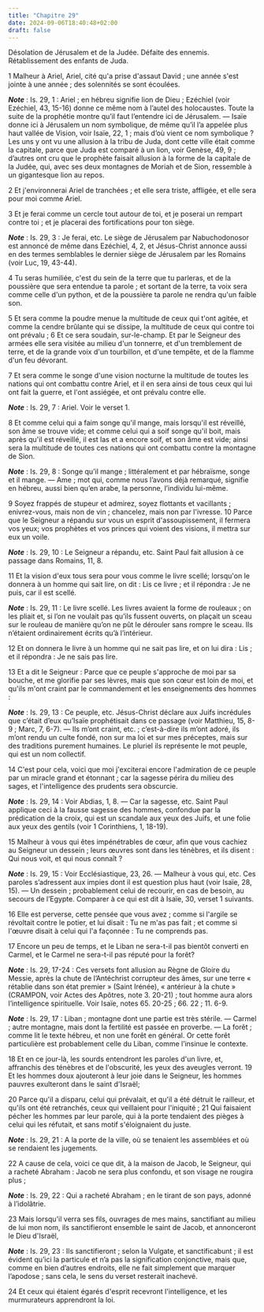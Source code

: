 ```yaml
---
title: "Chapitre 29"
date: 2024-09-06T18:40:48+02:00
draft: false
---
```



Désolation de Jérusalem et de la Judée.
Défaite des ennemis.
Rétablissement des enfants de Juda.


1 Malheur à Ariel, Ariel, cité qu'a prise d'assaut David ; une année s'est jointe à une année ; des solennités se sont écoulées.

***Note*** :  Is. 29, 1 : Ariel ; en hébreu signifie lion de Dieu ; Ezéchiel (voir Ezéchiel, 43, 15-16) donne ce même nom à l’autel des holocaustes. Toute la suite de la prophétie montre qu’il faut l’entendre ici de Jérusalem. ― Isaïe donne ici à Jérusalem un nom symbolique, de même qu’il l’a appelée plus haut vallée de Vision, voir Isaïe, 22, 1 ; mais d’où vient ce nom symbolique ? Les uns y ont vu une allusion à la tribu de Juda, dont cette ville était comme la capitale, parce que Juda est comparé à un lion, voir Genèse, 49, 9 ; d’autres ont cru que le prophète faisait allusion à la forme de la capitale de la Judée, qui, avec ses deux montagnes de Moriah et de Sion, ressemble à un gigantesque lion au repos.

2 Et j'environnerai Ariel de tranchées ; et elle sera triste, affligée, et elle sera pour moi comme Ariel.


3 Et je ferai comme un cercle tout autour de toi, et je poserai un rempart contre toi ; et je placerai des fortifications pour ton siège.

***Note*** :  Is. 29, 3 : Je ferai, etc. Le siège de Jérusalem par Nabuchodonosor est annoncé de même dans Ezéchiel, 4, 2, et Jésus-Christ annonce aussi en des termes semblables le dernier siège de Jérusalem par les Romains (voir Luc, 19, 43-44).

4 Tu seras humiliée, c'est du sein de la terre que tu parleras, et de la poussière que sera entendue ta parole ; et sortant de la terre, ta voix sera comme celle d'un python, et de la poussière ta parole ne rendra qu'un faible son.


5 Et sera comme la poudre menue la multitude de ceux qui t'ont agitée, et comme la cendre brûlante qui se dissipe, la multitude de ceux qui contre toi ont prévalu ; 6 Et ce sera soudain, sur-le-champ. Et par le Seigneur des armées elle sera visitée au milieu d'un tonnerre, et d'un tremblement de terre, et de la grande voix d'un tourbillon, et d'une tempête, et de la flamme d'un feu dévorant.


7 Et sera comme le songe d'une vision nocturne la multitude de toutes les nations qui ont combattu contre Ariel, et il en sera ainsi de tous ceux qui lui ont fait la guerre, et l'ont assiégée, et ont prévalu contre elle.

***Note*** :  Is. 29, 7 : Ariel. Voir le verset 1.

8 Et comme celui qui a faim songe qu'il mange, mais lorsqu'il est réveillé, son âme se trouve vide; et comme celui qui a soif songe qu'il boit, mais après qu'il est réveillé, il est las et a encore soif, et son âme est vide; ainsi sera la multitude de toutes ces nations qui ont combattu contre la montagne de Sion.

***Note*** :  Is. 29, 8 : Songe qu’il mange ; littéralement et par hébraïsme, songe et il mange. ― Ame ; mot qui, comme nous l’avons déjà remarqué, signifie en hébreu, aussi bien qu’en arabe, la personne, l’individu lui-même.


9 Soyez frappés de stupeur et admirez, soyez flottants et vacillants ; enivrez-vous, mais non de vin ; chancelez, mais non par l'ivresse. 10 Parce que le Seigneur a répandu sur vous un esprit d'assoupissement, il fermera vos yeux; vos prophètes et vos princes qui voient des visions, il mettra sur eux un voile.

***Note*** :  Is. 29, 10 : Le Seigneur a répandu, etc. Saint Paul fait allusion à ce passage dans Romains, 11, 8.


11 Et la vision d'eux tous sera pour vous comme le livre scellé; lorsqu'on le donnera à un homme qui sait lire, on dit : Lis ce livre ; et il répondra : Je ne puis, car il est scellé.

***Note*** :  Is. 29, 11 : Le livre scellé. Les livres avaient la forme de rouleaux ; on les pliait et, si l’on ne voulait pas qu’ils fussent ouverts, on plaçait un sceau sur le rouleau de manière qu’on ne pût le dérouler sans rompre le sceau. Ils n’étaient ordinairement écrits qu’à l’intérieur.

12 Et on donnera le livre à un homme qui ne sait pas lire, et on lui dira : Lis ; et il répondra : Je ne sais pas lire.


13 Et a dit le Seigneur : Parce que ce peuple s'approche de moi par sa bouche, et me glorifie par ses lèvres, mais que son cœur est loin de moi, et qu'ils m'ont craint par le commandement et les enseignements des hommes :

***Note*** :  Is. 29, 13 : Ce peuple, etc. Jésus-Christ déclare aux Juifs incrédules que c’était d’eux qu’Isaïe prophétisait dans ce passage (voir Matthieu, 15, 8-9 ; Marc, 7, 6-7). ― Ils m’ont craint, etc. ; c’est-à-dire ils m’ont adoré, ils m’ont rendu un culte fondé, non sur ma loi et sur mes préceptes, mais sur des traditions purement humaines. Le pluriel ils représente le mot peuple, qui est un nom collectif.

14 C'est pour cela, voici que moi j'exciterai encore l'admiration de ce peuple par un miracle grand et étonnant ; car la sagesse périra du milieu des sages, et l'intelligence des prudents sera obscurcie.

***Note*** :  Is. 29, 14 : Voir Abdias, 1, 8. ― Car la sagesse, etc. Saint Paul applique ceci à la fausse sagesse des hommes, confondue par la prédication de la croix, qui est un scandale aux yeux des Juifs, et une folie aux yeux des gentils (voir 1 Corinthiens, 1, 18-19).


15 Malheur à vous qui êtes impénétrables de cœur, afin que vous cachiez au Seigneur un dessein ; leurs œuvres sont dans les ténèbres, et ils disent : Qui nous voit, et qui nous connaît ?

***Note*** :  Is. 29, 15 : Voir Ecclésiastique, 23, 26. ― Malheur à vous qui, etc. Ces paroles s’adressent aux impies dont il est question plus haut (voir Isaïe, 28, 15). ― Un dessein ; probablement celui de recourir, en cas de besoin, au secours de l’Egypte. Comparer à ce qui est dit à Isaïe, 30, verset 1 suivants.

16 Elle est perverse, cette pensée que vous avez ; comme si l'argile se révoltait contre le potier, et lui disait : Tu ne m'as pas fait ; et comme si l'œuvre disait à celui qui l'a façonnée : Tu ne comprends pas.


17 Encore un peu de temps, et le Liban ne sera-t-il pas bientôt converti en Carmel, et le Carmel ne sera-t-il pas réputé pour la forêt?

***Note*** :  Is. 29, 17-24 : Ces versets font allusion au Règne de Gloire du Messie, après la chute de l’Antéchrist corrupteur des âmes, sur une terre « rétablie dans son état premier » (Saint Irénée), « antérieur à la chute » (CRAMPON, voir Actes des Apôtres, note 3. 20-21) ; tout homme aura alors l’intelligence spirituelle. Voir Isaïe, notes 65. 20-25 ; 66. 22 ; 11. 6-9.

***Note*** :  Is. 29, 17 : Liban ; montagne dont une partie est très stérile. ― Carmel ; autre montagne, mais dont la fertilité est passée en proverbe. ― La forêt ; comme lit le texte hébreu, et non une forêt en général. Or cette forêt particulière est probablement celle du Liban, comme l’insinue le contexte.

18 Et en ce jour-là, les sourds entendront les paroles d'un livre, et, affranchis des ténèbres et de l'obscurité, les yeux des aveugles verront. 19 Et les hommes doux ajouteront à leur joie dans le Seigneur, les hommes pauvres exulteront dans le saint d'Israël;


20 Parce qu'il a disparu, celui qui prévalait, et qu'il a été détruit le railleur, et qu'ils ont été retranchés, ceux qui veillaient pour l'iniquité ; 21 Qui faisaient pécher les hommes par leur parole, qui à la porte tendaient des pièges à celui qui les réfutait, et sans motif s'éloignaient du juste.

***Note*** :  Is. 29, 21 : A la porte de la ville, où se tenaient les assemblées et où se rendaient les jugements.


22 A cause de cela, voici ce que dit, à la maison de Jacob, le Seigneur, qui a racheté Abraham : Jacob ne sera plus confondu, et son visage ne rougira plus ;

***Note*** :  Is. 29, 22 : Qui a racheté Abraham ; en le tirant de son pays, adonné à l’idolâtrie.

23 Mais lorsqu'il verra ses fils, ouvrages de mes mains, sanctifiant au milieu de lui mon nom, ils sanctifieront ensemble le saint de Jacob, et annonceront le Dieu d'Israël,

***Note*** :  Is. 29, 23 : Ils sanctifieront ; selon la Vulgate, et sanctificabunt ; il est évident qu’ici la particule et n’a pas la signification conjonctive, mais que, comme en bien d’autres endroits, elle ne fait simplement que marquer l’apodose ; sans cela, le sens du verset resterait inachevé.

24 Et ceux qui étaient égarés d'esprit recevront l'intelligence, et les murmurateurs apprendront la loi.

